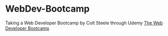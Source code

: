 # WebDev-Bootcamp

Taking a Web Developer Bootcamp by Colt Steele through Udemy
[The Web Developer Bootcamp](https://www.udemy.com/the-web-developer-bootcamp/)